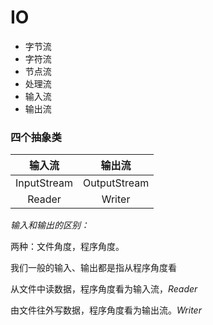 # IO

* 字节流
* 字符流
* 节点流
* 处理流
* 输入流
* 输出流

### 四个抽象类

|   输入流    |    输出流    |
| :---------: | :----------: |
| InputStream | OutputStream |
|   Reader    |    Writer    |

_输入和输出的区别：_

两种：文件角度，程序角度。

我们一般的输入、输出都是指从程序角度看

从文件中读数据，程序角度看为输入流，_Reader_

由文件往外写数据，程序角度看为输出流。_Writer_

